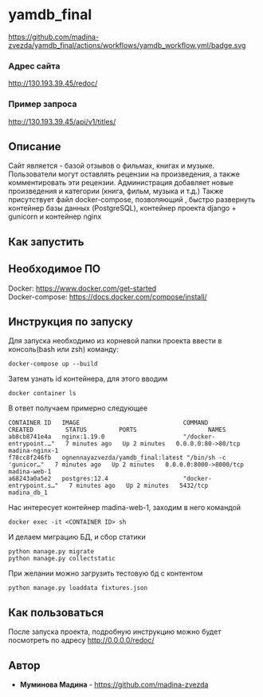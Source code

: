 # yamdb_final
https://github.com/madina-zvezda/yamdb_final/actions/workflows/yamdb_workflow.yml/badge.svg

### Адрес сайта
http://130.193.39.45/redoc/
### Пример запроса
http://130.193.39.45/api/v1/titles/
## Описание
Сайт является - базой отзывов о фильмах, книгах и музыке.
Пользователи могут оставлять рецензии на произведения, а также комментировать эти рецензии.
Администрация добавляет новые произведения и категории (книга, фильм, музыка и т.д.)
Также присутствует файл docker-compose, позволяющий , быстро развернуть контейнер базы данных (PostgreSQL), контейнер проекта django + gunicorn и контейнер nginx
## Как запустить

## Необходимое ПО

Docker: https://www.docker.com/get-started <br />
Docker-compose: https://docs.docker.com/compose/install/

## Инструкция по запуску

Для запуска необходимо из корневой папки проекта ввести в консоль(bash или zsh) команду:
```
docker-compose up --build
```
Затем узнать id контейнера, для этого вводим
```
docker container ls
```
В ответ получаем примерно следующее
```
CONTAINER ID   IMAGE                             COMMAND                  CREATED         STATUS         PORTS                    NAMES
ab8cb8741e4a   nginx:1.19.0                      "/docker-entrypoint.…"   7 minutes ago   Up 2 minutes   0.0.0.0:80->80/tcp       madina-nginx-1
f78cc8f246fb   ognennayazvezda/yamdb_final:latest "/bin/sh -c 'gunicor…"   7 minutes ago   Up 2 minutes   0.0.0.0:8000->8000/tcp   madina-web-1
a68243a0a5e2   postgres:12.4                     "docker-entrypoint.s…"   7 minutes ago   Up 2 minutes   5432/tcp                 madina_db_1
```
Нас интересует контейнер madina-web-1, заходим в него командой
```
docker exec -it <CONTAINER ID> sh
```
И делаем миграцию БД, и сбор статики
```
python manage.py migrate
python manage.py collectstatic
```
При желании можно загрузить тестовую бд с контентом
```
python manage.py loaddata fixtures.json
```
## Как пользоваться

После запуска проекта, подробную инструкцию можно будет посмотреть по адресу http://0.0.0.0/redoc/

## Автор
* **Муминова Мадина** - https://github.com/madina-zvezda
